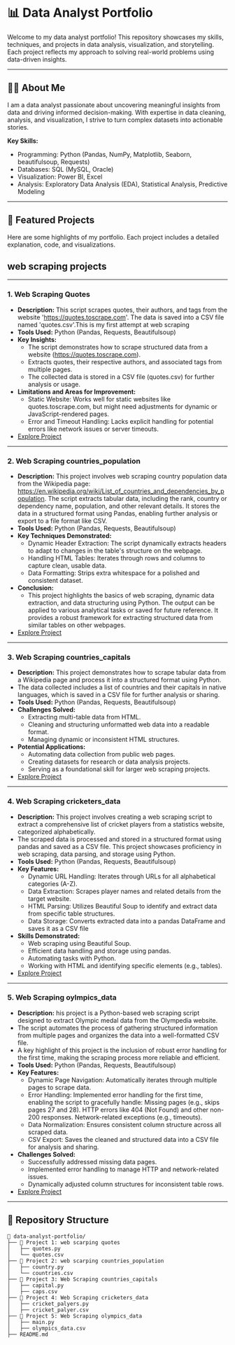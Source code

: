 # 📊 Data Analyst Portfolio

Welcome to my data analyst portfolio! This repository showcases my skills, techniques, and projects in data analysis, visualization, and storytelling. Each project reflects my approach to solving real-world problems using data-driven insights.

---

## 🧑‍💻 About Me

I am a data analyst passionate about uncovering meaningful insights from data and driving informed decision-making. With expertise in data cleaning, analysis, and visualization, I strive to turn complex datasets into actionable stories.

**Key Skills:**
- Programming: Python (Pandas, NumPy, Matplotlib, Seaborn, beautifulsoup, Requests)
- Databases: SQL (MySQL, Oracle)
- Visualization:  Power BI, Excel
- Analysis: Exploratory Data Analysis (EDA), Statistical Analysis, Predictive Modeling

---

## 🌟 Featured Projects

Here are some highlights of my portfolio. Each project includes a detailed explanation, code, and visualizations.

## web scraping projects
---
### **1. Web Scraping Quotes**
- **Description:** This script scrapes quotes, their authors, and tags from the website 'https://quotes.toscrape.com'. 
    The data is saved into a CSV file named 'quotes.csv'.This is my first attempt at web scraping
- **Tools Used:** Python (Pandas, Requests, Beautifulsoup)
- **Key Insights:** 
  - The script demonstrates how to scrape structured data from a website (https://quotes.toscrape.com).
  - Extracts quotes, their respective authors, and associated tags from multiple pages.
  - The collected data is stored in a CSV file (quotes.csv) for further analysis or usage.
- **Limitations and Areas for Improvement:**
  - Static Website: Works well for static websites like quotes.toscrape.com, but might need adjustments for dynamic or JavaScript-rendered pages.
  - Error and Timeout Handling: Lacks explicit handling for potential errors like network issues or server timeouts.
- [Explore Project](https://github.com/0-jagadish-0/jagadish/blob/8e3ba3d19bd8e27d7bd870e3be6025d051d68d11/webscarping%20quotes/quotes.py)  

---
### **2. Web Scraping countries_population**
- **Description:** This project involves web scraping country population data from the Wikipedia page:
    https://en.wikipedia.org/wiki/List_of_countries_and_dependencies_by_population.
    The script extracts tabular data, including the rank, country or dependency name, population, and other relevant details.
    It stores the data in a structured format using Pandas, enabling further analysis or export to a file format like CSV.
- **Tools Used:** Python (Pandas, Requests, Beautifulsoup)
- **Key Techniques Demonstrated:** 
  - Dynamic Header Extraction: The script dynamically extracts headers to adapt to changes in the table's structure on the webpage.
  - Handling HTML Tables: Iterates through rows and columns to capture clean, usable data.
  - Data Formatting: Strips extra whitespace for a polished and consistent dataset.
- **Conclusion:**
  - This project highlights the basics of web scraping, dynamic data extraction, and data structuring using Python.
   The output can be applied to various analytical tasks or saved for future reference. It provides a robust framework for extracting structured data from 
   similar tables on other webpages.
- [Explore Project](https://github.com/0-jagadish-0/jagadish/blob/18447c00ff8e87986042c93f6cdfb1fdf19b3937/web%20scarping%20countries_population/country.py)  

---
### **3. Web Scraping countries_capitals**
- **Description:** This project demonstrates how to scrape tabular data from a Wikipedia page and process it into a structured format using Python.
- The data collected includes a list of countries and their capitals in native languages, which is saved in a CSV file for further analysis or sharing.
- **Tools Used:** Python (Pandas, Requests, Beautifulsoup)
- **Challenges Solved:** 
  - Extracting multi-table data from HTML.
  - Cleaning and structuring unformatted web data into a readable format.
  - Managing dynamic or inconsistent HTML structures.
- **Potential Applications:**
  - Automating data collection from public web pages.
  - Creating datasets for research or data analysis projects.
  - Serving as a foundational skill for larger web scraping projects.
- [Explore Project](https://github.com/0-jagadish-0/jagadish/blob/4ca8198cf1ec988c22674a3e3b460f49e7c2c94d/web%20scarping%20countries_capitals/captials.py)  

---

### **4. Web Scraping cricketers_data**
- **Description:** This project involves creating a web scraping script to extract a comprehensive list of cricket players from a statistics website, categorized alphabetically.
-  The scraped data is processed and stored in a structured format using pandas and saved as a CSV file. This project showcases proficiency in web scraping, data parsing, and storage using Python.
- **Tools Used:** Python (Pandas, Requests, Beautifulsoup)
- **Key Features:** 
  - Dynamic URL Handling: Iterates through URLs for all alphabetical categories (A-Z).
  - Data Extraction: Scrapes player names and related details from the target website.
  - HTML Parsing: Utilizes Beautiful Soup to identify and extract data from specific table structures.
  - Data Storage: Converts extracted data into a pandas DataFrame and saves it as a CSV file
- **Skills Demonstrated:**
  - Web scraping using Beautiful Soup.
  - Efficient data handling and storage using pandas.
  - Automating tasks with Python.
  - Working with HTML and identifying specific elements (e.g., tables).
- [Explore Project](https://github.com/0-jagadish-0/jagadish/blob/905868aaab5e36aa4a3df844466a83b85febb0df/web%20scarping%20cricket_players_data/circket_players.py)  

---
### **5. Web Scraping oylmpics_data**
- **Description:** his project is a Python-based web scraping script designed to extract Olympic medal data from the Olympedia website.
- The script automates the process of gathering structured information from multiple pages and organizes the data into a well-formatted CSV file.
-  A key highlight of this project is the inclusion of robust error handling for the first time, making the scraping process more reliable and efficient.
- **Tools Used:** Python (Pandas, Requests, Beautifulsoup)
- **Key Features:** 
  - Dynamic Page Navigation: Automatically iterates through multiple pages to scrape data.
  - Error Handling: Implemented error handling for the first time, enabling the script to gracefully handle:
     Missing pages (e.g., skips pages 27 and 28).
     HTTP errors like 404 (Not Found) and other non-200 responses.
     Network-related exceptions (e.g., timeouts).
  - Data Normalization: Ensures consistent column structure across all scraped data.
  - CSV Export: Saves the cleaned and structured data into a CSV file for analysis and sharing.
- **Challenges Solved:**
  - Successfully addressed missing data pages.
  - Implemented error handling to manage HTTP and network-related issues.
  - Dynamically adjusted column structures for inconsistent table rows.
- [Explore Project](https://github.com/0-jagadish-0/jagadish/blob/7bb2883fd437df71236f0bdeb8a088f41d91f552/web%20scarping%20oplympics%20data/main.py)  

---
## 📂 Repository Structure

```plaintext
📁 data-analyst-portfolio/
├── 📂 Project 1: web scarping quotes
│   ├── quotes.py
│   └── quotes.csv
├── 📂 Project 2: web scarping countries_population
│   ├── country.py
│   └── countries.csv
├── 📂 Project 3: Web Scraping countries_capitals
│   ├── capital.py
│   ├── caps.csv
├── 📂 Project 4: Web Scraping cricketers_data
│   ├── cricket_palyers.py
│   ├── cricket_palyer.csv
├── 📂 Project 5: Web Scraping olympics_data
│   ├── main.py
│   ├── olympics_data.csv
├── README.md
